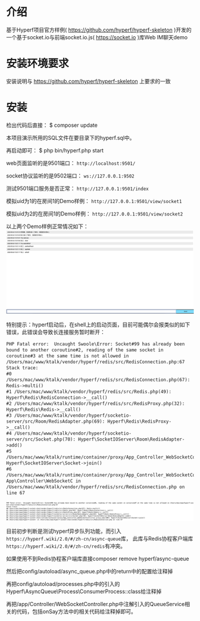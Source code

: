# 介绍

基于Hyperf项目官方样例( https://github.com/hyperf/hyperf-skeleton )开发的一个基于socket.io与前端socket.io.js( https://socket.io )库Web IM聊天demo

# 安装环境要求
安装说明与 https://github.com/hyperf/hyperf-skeleton 上要求的一致

# 安装

检出代码后直接：
$ composer update

本项目演示所用的SQL文件在要目录下的hyperf.sql中。

再启动即可：
$ php bin/hyperf.php start

web页面监听的是9501端口：
`http://localhost:9501/`

socket协议监听的是9502端口：
`ws://127.0.0.1:9502`

测试9501端口服务是否正常：
`http://127.0.0.1:9501/index`

模拟uid为1的在房间1的Demo样例：
`http://127.0.0.1:9501/view/socket1`

模拟uid为2的在房间1的Demo样例：
`http://127.0.0.1:9501/view/socket2`

以上两个Demo样例正常情况如下：
![image](https://github.com/ligaofeng/hyperf-socket-chat/blob/master/public/1600936293417.jpg)

特别提示：hyperf启动后，在shell上的启动页面，目前可能偶尔会报类似的如下错误，此错误会导致长连接服务暂时断开：
````
PHP Fatal error:  Uncaught Swoole\Error: Socket#99 has already been bound to another coroutine#2, reading of the same socket in coroutine#3 at the same time is not allowed in /Users/mac/www/ktalk/vendor/hyperf/redis/src/RedisConnection.php:67
Stack trace:
#0 /Users/mac/www/ktalk/vendor/hyperf/redis/src/RedisConnection.php(67): Redis->multi()
#1 /Users/mac/www/ktalk/vendor/hyperf/redis/src/Redis.php(49): Hyperf\Redis\RedisConnection->__call()
#2 /Users/mac/www/ktalk/vendor/hyperf/redis/src/RedisProxy.php(32): Hyperf\Redis\Redis->__call()
#3 /Users/mac/www/ktalk/vendor/hyperf/socketio-server/src/Room/RedisAdapter.php(69): Hyperf\Redis\RedisProxy->__call()
#4 /Users/mac/www/ktalk/vendor/hyperf/socketio-server/src/Socket.php(70): Hyperf\SocketIOServer\Room\RedisAdapter->add()
#5 /Users/mac/www/ktalk/runtime/container/proxy/App_Controller_WebSocketController.proxy.php(100): Hyperf\SocketIOServer\Socket->join()
#6 /Users/mac/www/ktalk/runtime/container/proxy/App_Controller_WebSocketController.proxy.php(69): App\Controller\WebSocketC in /Users/mac/www/ktalk/vendor/hyperf/redis/src/RedisConnection.php on line 67
````

![image](https://github.com/ligaofeng/hyperf-socket-chat/blob/master/public/1600936770847.jpg)

目前初步判断是测试hyperf异步队列功能，而引入`https://hyperf.wiki/2.0/#/zh-cn/async-queue`库，
此库与Redis协程客户端库`https://hyperf.wiki/2.0/#/zh-cn/redis`有冲突。    

如果使用不到Redis协程客户端库直接composer remove hyperf/async-queue    

然后把config/autoload/async_queue.php中的return中的配置给注释掉    

再把config/autoload/processes.php中的引入的Hyperf\AsyncQueue\Process\ConsumerProcess::class给注释掉    

再把/app/Controller/WebSocketController.php中注解引入的QueueService相关的代码，包括onSay方法中的相关代码给注释掉即可。


